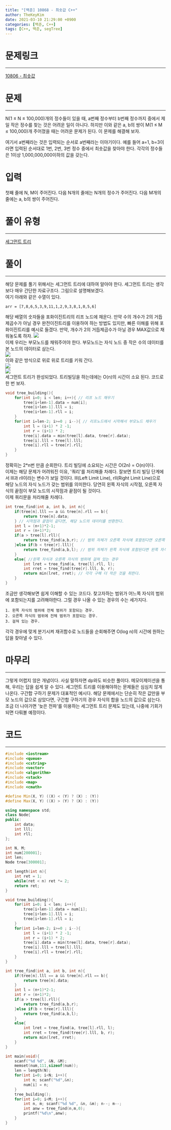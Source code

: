 ```yaml
---
title: "[백준] 10868 - 최솟값 C++"
author: TheKeyKim
date: 2021-03-10 21:29:00 +0900
categories: [백준, C++]
tags: [C++, 백준, segTree]
---
```


# 문제링크
***
[10806 - 최솟값](https://www.acmicpc.net/problem/10868)
# 문제
***
<div id="problem_description" class="problem-text">
				<p>N(1 ≤ N ≤ 100,000)개의 정수들이 있을 때, a번째 정수부터 b번째 정수까지 중에서 제일 작은 정수를 찾는 것은 어려운 일이 아니다. 하지만 이와 같은 a, b의 쌍이 M(1 ≤ M ≤ 100,000)개 주어졌을 때는 어려운 문제가 된다. 이 문제를 해결해 보자.</p>

<p>여기서 a번째라는 것은 입력되는 순서로 a번째라는 이야기이다. 예를 들어 a=1, b=3이라면 입력된 순서대로 1번, 2번, 3번 정수 중에서 최솟값을 찾아야 한다. 각각의 정수들은 1이상 1,000,000,000이하의 값을 갖는다.</p>
</div>

# 입력
<p>첫째 줄에 N, M이 주어진다. 다음 N개의 줄에는 N개의 정수가 주어진다. 다음 M개의 줄에는 a, b의 쌍이 주어진다.</p>

# 풀이 유형
***
[세그먼트 트리](/tags/segtree)

# 풀이
***
해당 문제를 풀기 위해서는 세그먼트 트리에 대하여 알아야 한다. 세그먼트 트리는 생각보다 매우 간단한 자료구조다. 그림으로 설명해보겠다.<br>
여기 아래와 같은 수열이 있다.
```
arr = [7,8,6,5,3,9,11,1,2,9,3,8,1,0,5,6]
```
해당 배열의 숫자들을 포화이진트리의 리프 노드에 채운다. 만약 수의 개수가 2의 거듭제곱수가 아닐 경우 완전이진트리를 이용하여 하는 방법도 있지만, 빠른 이해를 위해 포화이진트리를 예시로 들겠다. 만약, 개수가 2의 거듭제곱수가 아닐 경우 MAX값으로 채워놓도록 하자.
<img src="../../images/10868_0.png"><br>
이제 우리는 부모노드를 채워주어야 한다. 부모노드는 자식 노드 중 작은 수의 데이터를 본 노드의 데이터로 삼는다. 
<br>
<img src="../../images/10868_1.png"><br>
이와 같은 방식으로 위로 위로 트리를 키워 간다.<br>
<img src="../../images/10868_2.png"><br>
<img src="../../images/10868_3.png"><br>
세그먼트 트리가 완성되었다. 트리빌딩을 하는데에는 O(n)의 시간이 소요 된다. 코드로 한 번 보자.
```c++
void tree_building(){
    for(int i=0; i < len; i++){ // 리프 노드 채우기
        tree[i+len-1].data = num[i];
        tree[i+len-1].lll = i;
        tree[i+len-1].rll = i;
    }
    for(int i=len-2; i>=0 ; i--){ // 리프노드에서 시작해서 부모노드 채우기
        int l = (i+1) * 2 -1;
        int r = (i+1) * 2;
        tree[i].data = min(tree[l].data, tree[r].data);
        tree[i].lll = tree[l].lll;
        tree[i].rll = tree[r].rll;
    }
}
```
정확히는 2*n번 만큼 순회한다. 트리 빌딩에 소요되는 시간은 O(2n) = O(n)이다. <br>
이제는 해당 문제가 어려워진 이유, '쿼리'를 처리해줄 차례다. 잘보면 트리 빌딩 단계에서 lll과 rll이라는 변수가 보일 것이다. lll(Left Limit Line), rll(Right Limit Line)으로 해당 노드의 자식 노드가 갖는 범위를 의미한다. 당연히 왼쪽 자식의 시작점, 오른쪽 자식의 끝점이 부모 노드의 시작점과 끝점이 될 것이다. <br>
이제 쿼리문을 처리해줄 차례다. 
```c++
int tree_find(int a, int b, int n){
    if(tree[n].lll == a && tree[n].rll == b){
        return tree[n].data;
    } // 시작점과 끝점이 같다면, 해당 노드의 데이터를 반환한다.
    int l = (n+1)*2-1;
    int r = (n+1)*2;
    if(a > tree[l].rll){
        return tree_find(a,b,r); // 범위 자체가 오른쪽 자식에 포함된다면 오른쪽 자식으로 순회한다.
    }else if(b < tree[r].lll){
        return tree_find(a,b,l); // 범위 자체가 왼쪽 자식에 포함된다면 왼쪽 자식으로 순회한다.
    }
    else{ //왼쪽 자식과 오른쪽 자식의 범위에 걸쳐 있는 경우
        int lret = tree_find(a, tree[l].rll, l);
        int rret = tree_find(tree[r].lll, b, r);
        return min(lret, rret); // 각각 구해 더 작은 것을 취한다.
    }
}
```
조금만 생각해보면 쉽게 이해할 수 있는 코드다. 찾고자하는 범위가 어느쪽 자식의 범위에 포함되는지를 고려해야한다. 그럴 경우 나올 수 있는 경우의 수는 세가지다.
```
1. 왼쪽 자식의 범위에 전체 범위가 포함되는 경우.
2. 오른쪽 자식의 범위에 전체 범위가 포함되는 경우.
3. 걸쳐 있는 경우.
```
각각 경우에 맞게 분기시켜 재귀함수로 노드들을 순회해주면 O(log n)의 시간에 원하는 답을 찾아낼 수 있다. 

# 마무리
***
그렇게 어렵지 않은 개념이다. 사실 말하자면 dp와도 비슷한 풀이다. 메모이제이션을 통해, 우리는 답을 쉽게 알 수 있다. 세그먼트 트리를 이용해야하는 문제들은 심심치 않게 나온다. 구간합 구하기 문제가 대표적인 예시다. 해당 문제에서는 단순히 작은 값만을 부모 노드의 값으로 삼았다면, 구간합 구하기의 경우 자식의 합을 노드의 값으로 삼는다. 조금 더 나아가면 '늦은 전파'를 이용하는 세그먼트 트리 문제도 있는데, 나중에 기회가 되면 다뤄볼 예정이다.
# 코드
***
```c++
#include <iostream>
#include <queue>
#include <cstring>
#include <vector>
#include <algorithm>
#include <stack>
#include <map>
#include <cmath>

#define Min(X, Y) ((X) < (Y) ? (X) : (Y))
#define Max(X, Y) ((X) > (Y) ? (X) : (Y))

using namespace std;
class Node{
public:
    int data;
    int lll;
    int rll;
};

int N, M;
int num[200001];
int len;
Node tree[300001];

int length(int n){
    int ret = 1;
    while(ret < n) ret *= 2;
    return ret;
}

void tree_building(){
    for(int i=0; i < len; i++){
        tree[i+len-1].data = num[i];
        tree[i+len-1].lll = i;
        tree[i+len-1].rll = i;
    }
    for(int i=len-2; i>=0 ; i--){
        int l = (i+1) * 2 -1;
        int r = (i+1) * 2;
        tree[i].data = min(tree[l].data, tree[r].data);
        tree[i].lll = tree[l].lll;
        tree[i].rll = tree[r].rll;
    }
}

int tree_find(int a, int b, int n){
    if(tree[n].lll == a && tree[n].rll == b){
        return tree[n].data;
    }
    int l = (n+1)*2-1;
    int r = (n+1)*2;
    if(a > tree[l].rll){
        return tree_find(a,b,r);
    }else if(b < tree[r].lll){
        return tree_find(a,b,l);
    }
    else{
        int lret = tree_find(a, tree[l].rll, l);
        int rret = tree_find(tree[r].lll, b, r);
        return min(lret, rret);
    }
}

int main(void){
    scanf("%d %d", &N, &M);
    memset(num,111,sizeof(num));
    len = length(N);
    for(int i=0; i<N; i++){
        int n; scanf("%d",&n);
        num[i] = n;
    }
    tree_building();
    for(int i=0; i<M; i++){
        int n, m; scanf("%d %d", &n, &m); n--; m--;
        int anw = tree_find(n,m,0);
        printf("%d\n",anw);
    }
}
```
